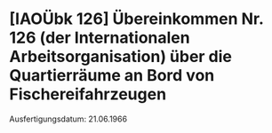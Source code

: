 # [IAOÜbk 126] Übereinkommen Nr. 126 (der Internationalen Arbeitsorganisation) über die Quartierräume an Bord von Fischereifahrzeugen

Ausfertigungsdatum: 21.06.1966

 